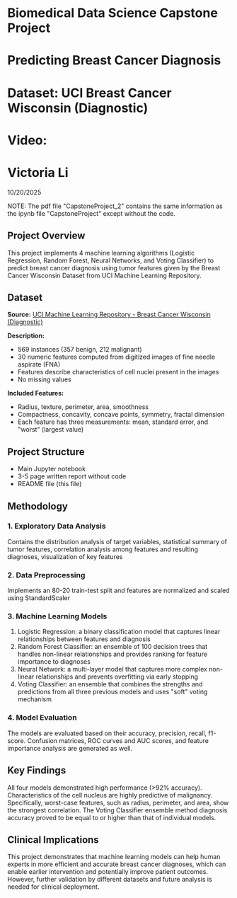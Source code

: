 # Biomedical Data Science Capstone Project
# Predicting Breast Cancer Diagnosis 
# Dataset: UCI Breast Cancer Wisconsin (Diagnostic) 
# Video: 
# Victoria Li 
10/20/2025

NOTE: The pdf file "CapstoneProject_2" contains the same information as the ipynb file "CapstoneProject" except without the code.

## Project Overview

This project implements 4 machine learning algorithms (Logistic Regression, Random Forest, Neural Networks, and Voting Classifier) to predict breast cancer diagnosis using tumor features given by the Breast Cancer Wisconsin Dataset from UCI Machine Learning Repository. 

## Dataset
**Source:** [UCI Machine Learning Repository - Breast Cancer Wisconsin (Diagnostic)](https://archive.ics.uci.edu/dataset/17/breast+cancer+wisconsin+diagnostic)

**Description:**
- 569 instances (357 benign, 212 malignant)
- 30 numeric features computed from digitized images of fine needle aspirate (FNA)
- Features describe characteristics of cell nuclei present in the images
- No missing values

**Included Features:**
- Radius, texture, perimeter, area, smoothness
- Compactness, concavity, concave points, symmetry, fractal dimension
- Each feature has three measurements: mean, standard error, and "worst" (largest value)

## Project Structure
- Main Jupyter notebook
- 3-5 page written report without code
- README file (this file) 

## Methodology

### 1. Exploratory Data Analysis
Contains the distribution analysis of target variables, statistical summary of tumor features, correlation analysis among features and resulting diagnoses, visualization of key features 

### 2. Data Preprocessing
Implements an 80-20 train-test split and features are normalized and scaled using StandardScaler

### 3. Machine Learning Models
1. Logistic Regression: a binary classification model that captures linear relationships between features and diagnosis
2. Random Forest Classifier: an ensemble of 100 decision trees that handles non-linear relationships and provides ranking for feature importance to diagnoses
3. Neural Network: a multi-layer model that captures more complex non-linear relationships and prevents overfitting via early stopping 
4. Voting Classifier: an ensemble that combines the strengths and predictions from all three previous models and uses "soft" voting mechanism 

### 4. Model Evaluation
The models are evaluated based on their accuracy, precision, recall, f1-score. Confusion matrices, ROC curves and AUC scores, and feature importance analysis are generated as well.

## Key Findings
All four models demonstrated high performance (>92% accuracy). Characteristics of the cell nucleus are highly predictive of malignancy. Specifically, worst-case features, such as radius, perimeter, and area, show the strongest correlation. The Voting Classifier ensemble method diagnosis accuracy proved to be equal to or higher than that of individual models.

## Clinical Implications
This project demonstrates that machine learning models can help human experts in more efficient and accurate breast cancer diagnoses, which can enable earlier intervention and potentially improve patient outcomes. However, further validation by different datasets and future analysis is needed for clinical deployment. 
